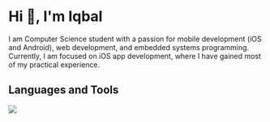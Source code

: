 # Hi 👋, I'm Iqbal

I am Computer Science student with a passion for mobile development (iOS and Android), web development, and embedded systems programming. Currently, I am focused on iOS app development, where I have gained most of my practical experience.

## Languages and Tools

![](https://skillicons.dev/icons?i=javascript,typescript,java,react,git,github,c,c++,html,css,vscode,latex,swift,PHP,JSON)

